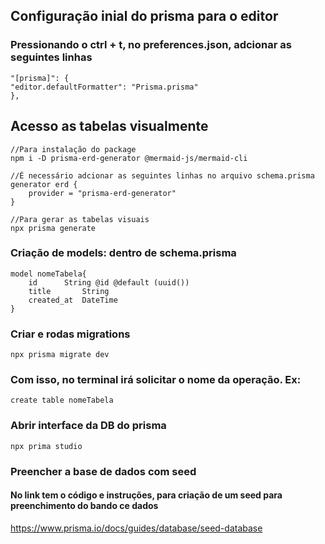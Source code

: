 
## Configuração inial do prisma para o editor
### Pressionando o ctrl + t, no preferences.json, adcionar as seguintes linhas

	"[prisma]": {
	"editor.defaultFormatter": "Prisma.prisma"
	},


## Acesso as tabelas visualmente

	//Para instalação do package
	npm i -D prisma-erd-generator @mermaid-js/mermaid-cli

	//É necessário adcionar as seguintes linhas no arquivo schema.prisma
	generator erd {
		provider = "prisma-erd-generator"
	}

	//Para gerar as tabelas visuais
	npx prisma generate

###  Criação de models: dentro de schema.prisma

	model nomeTabela{
		id		String @id @default (uuid())
		title		String
		created_at	DateTime
	}


### Criar e rodas migrations
	
	npx prisma migrate dev 

###  Com isso, no terminal irá solicitar o nome da operação. Ex:

	create table nomeTabela

### Abrir interface da DB do prisma

	npx prima studio


### Preencher a base de dados com seed
#### No link tem o código e instruções, para criação de um seed para preenchimento do bando ce dados

https://www.prisma.io/docs/guides/database/seed-database